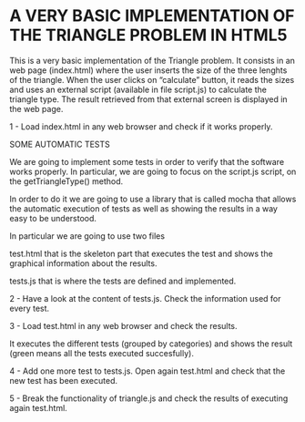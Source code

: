 # A VERY BASIC IMPLEMENTATION OF THE TRIANGLE PROBLEM IN HTML5

This is a very basic implementation of the Triangle problem. 
It consists in an web page (index.html) where the user inserts the size of the 
three lenghts of the triangle. When the user clicks on “calculate” button, it 
reads the sizes and uses an external script (available in file script.js) 
to calculate the triangle type. The result retrieved from that external screen 
is displayed in the web page.

1 - Load index.html in any web browser and check if it works properly.

SOME AUTOMATIC TESTS

We are going to implement some tests in order to verify that the software works 
properly. In particular, we are going to focus on the script.js script, on 
the getTriangleType() method. 

In order to do it we are going to use a library that is called mocha that allows 
the automatic execution of tests as well as showing the results in a way easy to 
be understood.

In particular we are going to use two files

test.html that is the skeleton part that executes the test and shows the graphical 
information about the results.

tests.js that is where the tests are defined and implemented. 

2 - Have a look at the content of tests.js. Check the information used for every test.

3 - Load test.html in any web browser and check the results.

It executes the different tests (grouped by categories) and shows the result 
(green means all the tests executed succesfully).

4 - Add one more test to tests.js. Open again test.html and check that the new test 
has been executed.

5 - Break the functionality of triangle.js and check the results of executing again 
test.html.
